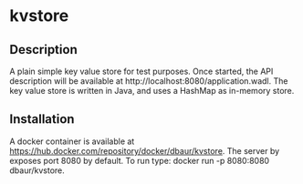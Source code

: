 # kvstore

## Description

A plain simple key value store for test purposes. Once started, the API description will be available at http://localhost:8080/application.wadl.
The key value store is written in Java, and uses a HashMap as in-memory store.

## Installation
A docker container is available at https://hub.docker.com/repository/docker/dbaur/kvstore. The server by exposes port 8080 by default. To run type: docker run -p 8080:8080 dbaur/kvstore.
